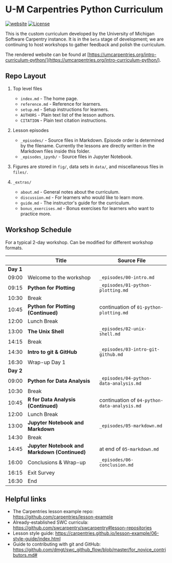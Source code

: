 # U-M Carpentries Python Curriculum

[![website](https://github.com/UMCarpentries/intro-curriculum-python/actions/workflows/website.yml/badge.svg)](https://github.com/UMCarpentries/intro-curriculum-python/actions/workflows/website.yml)
[![License](https://img.shields.io/badge/License-MIT%2BCC--BY-blue)](LICENSE.md)

This is the custom curriculum developed by the University of Michigan Software Carpentry instance.
It is in the `beta` stage of development; we are continuing to host workshops to gather feedback and polish the curriculum.

The rendered website can be found at [https://umcarpentries.org/intro-curriculum-python/](https://umcarpentries.org/intro-curriculum-python/).

## Repo Layout

1. Top level files

    - `index.md` - The home page.
    - `reference.md` - Reference for learners.
    - `setup.md` - Setup instructions for learners.
    - `AUTHORS` - Plain text list of the lesson authors.
    - `CITATION` - Plain text citation instructions.

1. Lesson episodes

    - `_episodes/` - Source files in Markdown. Episode order is determined by the filename. Currently the lessons are directly written in the Markdown files inside this folder. 
    - `_episodes_ipynb/` - Source files in Jupyter Notebook. 
    <!-- - `_episodes_rmd/` - Source files in R Markdown. A lesson should be written in one or the other markdown style, not both. To convert R Markdown files to markdown episodes, run `make lesson-rmd`. -->
    
    <!-- Run `make lesson-check` at any time -->
    <!-- to check that the lesson files follow the formatting rules -->

1. Figures are stored in `fig/`, data sets in `data/`, and miscellaneous files in `files/`.

1. `_extras/`

    - `about.md` - General notes about the curriculum.
    - `discussion.md` - For learners who would like to learn more.
    - `guide.md` - The instructor's guide for the curriculum.
    - `bonus_exercises.md` - Bonus exercises for learners who want to practice more.

<!-- ## Rendering R Markdown episodes

To render all episodes in `_episodes_rmd/`, run:

```
make site
```

This will create markdown files in `_episodes/` for GitHub Pages.

To render just one episode, e.g. `_episodes_rmd/01-r-plotting.Rmd`, run:

```
make _episodes/01-r-plotting.md
``` -->

## Workshop Schedule

For a typical 2-day workshop. Can be modified for different workshop formats.

|   | Title | Source File |
|---|-------|-------------|
| **Day 1** |   |
| 09:00 | Welcome to the workshop | `_episodes/00-intro.md` |
| 09:15 | **Python for Plotting** | `_episodes/01-python-plotting.md` |
| 10:30 | Break |  |
| 10:45 | **Python for Plotting (Continued)** | continuation of `01-python-plotting.md` |
| 12:00 | Lunch Break |  |
| 13:00 | **The Unix Shell** | `_episodes/02-unix-shell.md` |
| 14:15 | Break |  |
| 14:30 | **Intro to git & GitHub** | `_episodes/03-intro-git-github.md` |
| 16:30 | Wrap-up Day 1 |  |
| **Day 2** |   |
| 09:00 | **Python for Data Analysis** | `_episodes/04-python-data-analysis.md` |
| 10:30 | Break |  |
| 10:45 | **R for Data Analysis (Continued)** | continuation of `04-python-data-analysis.md` |
| 12:00 | Lunch Break |  |
| 13:00 | **Jupyter Notebook and Markdown** | `_episodes/05-markdown.md` |
| 14:30 | Break |  |
| 14:45 | **Jupyter Notebook and Markdown (Continued)** | at end of `05-markdown.md` |
| 16:00 | Conclusions & Wrap-up |  `_episodes/06-conclusion.md` |
| 16:15 | Exit Survey |   |
| 16:30 | End | |

## Helpful links

<!-- - How to format lesson files: https://carpentries.github.io/lesson-example/04-formatting/index.html -->
<!-- - Additional instructions for formatting R Markdown lesson files: https://carpentries.github.io/lesson-example/05-rmarkdown-example/index.html -->
- The Carpentries lesson example repo: https://github.com/carpentries/lesson-example
- Already-established SWC curricula: https://github.com/swcarpentry/swcarpentry#lesson-repositories
- Lesson style guide: https://carpentries.github.io/lesson-example/06-style-guide/index.html
- Guide to contributing with git and GitHub: https://github.com/dmgt/swc_github_flow/blob/master/for_novice_contributors.md#
